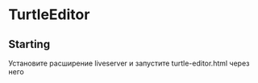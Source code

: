 # TurtleEditor

## Starting
Установите расширение liveserver и запустите turtle-editor.html через него